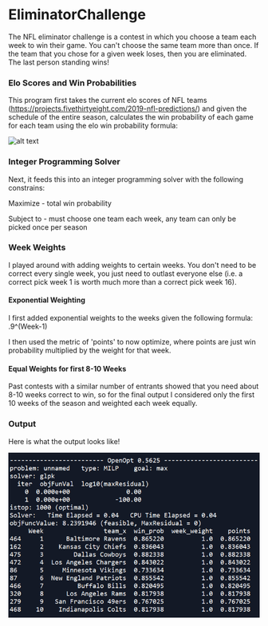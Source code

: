 # EliminatorChallenge
The NFL eliminator challenge is a contest in which you choose a team each week to win their game. You can't choose the same team more than once. If the team that you chose for a given week loses, then you are eliminated. The last person standing wins!

### Elo Scores and Win Probabilities

This program first takes the current elo scores of NFL teams (https://projects.fivethirtyeight.com/2019-nfl-predictions/) and given the schedule of the entire season, calculates the win probability of each game for each team using the elo win probability formula:

![alt text](https://wikimedia.org/api/rest_v1/media/math/render/svg/51346e1c65f857c0025647173ae48ddac904adcb)

### Integer Programming Solver

Next, it feeds this into an integer programming solver with the following constrains:

Maximize - total win probability

Subject to - must choose one team each week, any team can only be picked once per season

### Week Weights

I played around with adding weights to certain weeks. You don't need to be correct every single week, you just need to outlast everyone else (i.e. a correct pick week 1 is worth much more than a correct pick week 16). 

#### Exponential Weighting

I first added exponential weights to the weeks given the following formula: .9^(Week-1)

I then used the metric of 'points' to now optimize, where points are just win probability multiplied by the weight for that week.

#### Equal Weights for first 8-10 Weeks

Past contests with a similar number of entrants showed that you need about 8-10 weeks correct to win, so for the final output I considered only the first 10 weeks of the season and weighted each week equally. 

### Output

Here is what the output looks like!

![alt text](https://github.com/kweithers/EliminatorChallenge/blob/master/Output.PNG)